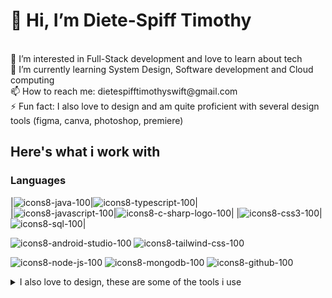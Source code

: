 <h1>👋 Hi, I’m Diete-Spiff Timothy</h1> <br>
👀 I’m interested in Full-Stack development and love to learn about tech <br>
🌱 I’m currently learning System Design, Software development and Cloud computing<br>
📫 How to reach me: dietespifftimothyswift@gmail.com<br>
⚡ Fun fact: I also love to design and am quite proficient with several design tools (figma, canva, photoshop, premiere)<br>


<h2>Here's what i work with</h2>

<h3>Languages</h3>

|![icons8-java-100](https://github.com/Axn-Switch/Axn-Switch/assets/84931250/f6ec4623-00f8-4259-b97b-e2742772a154)|![icons8-typescript-100](https://github.com/Axn-Switch/Axn-Switch/assets/84931250/1f70c3b5-db66-4775-a52f-76768441bbcf)|             
|![icons8-javascript-100](https://github.com/Axn-Switch/Axn-Switch/assets/84931250/7e7fc9ff-4531-47d1-9d37-846570d56902)|![icons8-c-sharp-logo-100](https://github.com/Axn-Switch/Axn-Switch/assets/84931250/4535c9f3-6fe4-4c55-8019-a5079cc84e8d)|
|![icons8-css3-100](https://github.com/Axn-Switch/Axn-Switch/assets/84931250/d2b49dcd-80da-4aaa-b607-a139da7196f8)|![icons8-sql-100](https://github.com/Axn-Switch/Axn-Switch/assets/84931250/6e32ad78-be55-4ccd-ba22-7b548b38f4ba)|

![icons8-android-studio-100](https://github.com/Axn-Switch/Axn-Switch/assets/84931250/34ae434f-7b22-42f8-80db-0e503e9df9e4)
![icons8-tailwind-css-100](https://github.com/Axn-Switch/Axn-Switch/assets/84931250/673dac72-1895-427f-b262-7b93ce0ee241)

![icons8-node-js-100](https://github.com/Axn-Switch/Axn-Switch/assets/84931250/ff0b9512-20a5-4ac8-9fc9-fc73a2dfe43a)
![icons8-mongodb-100](https://github.com/Axn-Switch/Axn-Switch/assets/84931250/05a75b54-3a9b-4bb9-90dd-e884adad754d)
![icons8-github-100](https://github.com/Axn-Switch/Axn-Switch/assets/84931250/9a86b59a-0666-4ca5-bd4d-41ae85f41c90)



<details>

<summary>I also love to design, these are some of the tools i use</summary>
  
  <img src='https://github.com/Axn-Switch/Axn-Switch/assets/84931250/30617a9a-9695-474c-8861-89048682e2a2' width='40px'/>
  <img src='https://github.com/Axn-Switch/Axn-Switch/assets/84931250/e2c72b14-c194-417d-bd32-867f2e304fbf' width='40px'/>
  <img src='https://github.com/Axn-Switch/Axn-Switch/assets/84931250/e05f82c4-908a-4ce4-bf65-e488713d4214' width='40px'/>
  <img src='https://github.com/Axn-Switch/Axn-Switch/assets/84931250/be8607c2-b342-4f08-98ec-3bf2e4f99890' width='40px'/>



</details>

<!-- ![Timothy's stats](https://github-readme-stats.vercel.app/api?username=Axn-Switch&theme=dark&show_icons=true) -->

<!--
**Axn-Switch/Axn-Switch** is a ✨ _special_ ✨ repository because its `README.md` (this file) appears on your GitHub profile.

Here are some ideas to get you started:

- 🔭 I’m currently working on ...
- 🌱 I’m currently learning ...
- 👯 I’m looking to collaborate on ...
- 🤔 I’m looking for help with ...
- 💬 Ask me about ...
- 📫 How to reach me: ...
- 😄 Pronouns: ...
- ⚡ Fun fact: ...
-->
